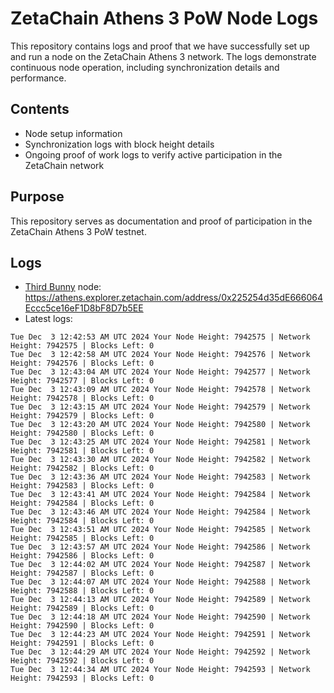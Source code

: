 # ZetaChain Athens 3 PoW Node Logs
This repository contains logs and proof that we have successfully set up and run a node on the ZetaChain Athens 3 network. The logs demonstrate continuous node operation, including synchronization details and performance.

## Contents
- Node setup information
- Synchronization logs with block height details
- Ongoing proof of work logs to verify active participation in the ZetaChain network

## Purpose
This repository serves as documentation and proof of participation in the ZetaChain Athens 3 PoW testnet.

## Logs

- [Third Bunny](https://thirdbunny.xyz/) node: https://athens.explorer.zetachain.com/address/0x225254d35dE666064Eccc5ce16eF1D8bF8D7b5EE
- Latest logs:
```
Tue Dec  3 12:42:53 AM UTC 2024 Your Node Height: 7942575 | Network Height: 7942575 | Blocks Left: 0
Tue Dec  3 12:42:58 AM UTC 2024 Your Node Height: 7942576 | Network Height: 7942576 | Blocks Left: 0
Tue Dec  3 12:43:04 AM UTC 2024 Your Node Height: 7942577 | Network Height: 7942577 | Blocks Left: 0
Tue Dec  3 12:43:09 AM UTC 2024 Your Node Height: 7942578 | Network Height: 7942578 | Blocks Left: 0
Tue Dec  3 12:43:15 AM UTC 2024 Your Node Height: 7942579 | Network Height: 7942579 | Blocks Left: 0
Tue Dec  3 12:43:20 AM UTC 2024 Your Node Height: 7942580 | Network Height: 7942580 | Blocks Left: 0
Tue Dec  3 12:43:25 AM UTC 2024 Your Node Height: 7942581 | Network Height: 7942581 | Blocks Left: 0
Tue Dec  3 12:43:30 AM UTC 2024 Your Node Height: 7942582 | Network Height: 7942582 | Blocks Left: 0
Tue Dec  3 12:43:36 AM UTC 2024 Your Node Height: 7942583 | Network Height: 7942583 | Blocks Left: 0
Tue Dec  3 12:43:41 AM UTC 2024 Your Node Height: 7942584 | Network Height: 7942584 | Blocks Left: 0
Tue Dec  3 12:43:46 AM UTC 2024 Your Node Height: 7942584 | Network Height: 7942584 | Blocks Left: 0
Tue Dec  3 12:43:51 AM UTC 2024 Your Node Height: 7942585 | Network Height: 7942585 | Blocks Left: 0
Tue Dec  3 12:43:57 AM UTC 2024 Your Node Height: 7942586 | Network Height: 7942586 | Blocks Left: 0
Tue Dec  3 12:44:02 AM UTC 2024 Your Node Height: 7942587 | Network Height: 7942587 | Blocks Left: 0
Tue Dec  3 12:44:07 AM UTC 2024 Your Node Height: 7942588 | Network Height: 7942588 | Blocks Left: 0
Tue Dec  3 12:44:13 AM UTC 2024 Your Node Height: 7942589 | Network Height: 7942589 | Blocks Left: 0
Tue Dec  3 12:44:18 AM UTC 2024 Your Node Height: 7942590 | Network Height: 7942590 | Blocks Left: 0
Tue Dec  3 12:44:23 AM UTC 2024 Your Node Height: 7942591 | Network Height: 7942591 | Blocks Left: 0
Tue Dec  3 12:44:29 AM UTC 2024 Your Node Height: 7942592 | Network Height: 7942592 | Blocks Left: 0
Tue Dec  3 12:44:34 AM UTC 2024 Your Node Height: 7942593 | Network Height: 7942593 | Blocks Left: 0
```
